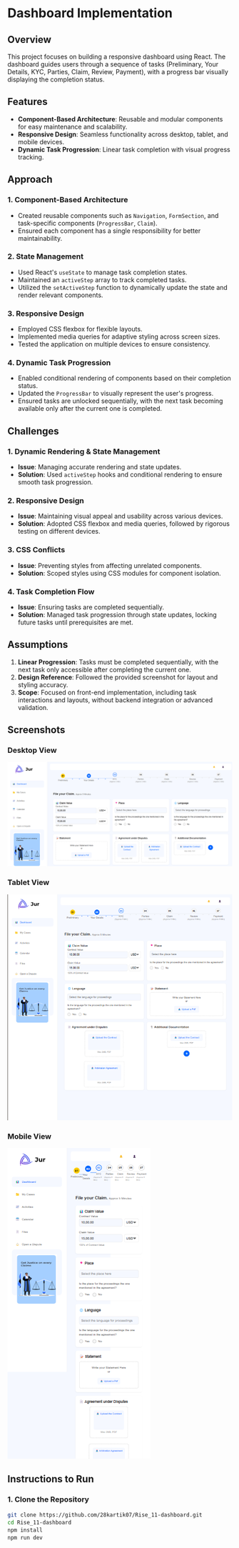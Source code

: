 # Dashboard Implementation

## Overview
This project focuses on building a responsive dashboard using React. The dashboard guides users through a sequence of tasks (Preliminary, Your Details, KYC, Parties, Claim, Review, Payment), with a progress bar visually displaying the completion status.

## Features
- **Component-Based Architecture**: Reusable and modular components for easy maintenance and scalability.
- **Responsive Design**: Seamless functionality across desktop, tablet, and mobile devices.
- **Dynamic Task Progression**: Linear task completion with visual progress tracking.

## Approach

### 1. Component-Based Architecture
- Created reusable components such as `Navigation`, `FormSection`, and task-specific components (`ProgressBar`, `Claim`).
- Ensured each component has a single responsibility for better maintainability.

### 2. State Management
- Used React's `useState` to manage task completion states.
- Maintained an `activeStep` array to track completed tasks.
- Utilized the `setActiveStep` function to dynamically update the state and render relevant components.

### 3. Responsive Design
- Employed CSS flexbox for flexible layouts.
- Implemented media queries for adaptive styling across screen sizes.
- Tested the application on multiple devices to ensure consistency.

### 4. Dynamic Task Progression
- Enabled conditional rendering of components based on their completion status.
- Updated the `ProgressBar` to visually represent the user's progress.
- Ensured tasks are unlocked sequentially, with the next task becoming available only after the current one is completed.

## Challenges

### 1. Dynamic Rendering & State Management
- **Issue**: Managing accurate rendering and state updates.
- **Solution**: Used `activeStep` hooks and conditional rendering to ensure smooth task progression.

### 2. Responsive Design
- **Issue**: Maintaining visual appeal and usability across various devices.
- **Solution**: Adopted CSS flexbox and media queries, followed by rigorous testing on different devices.

### 3. CSS Conflicts
- **Issue**: Preventing styles from affecting unrelated components.
- **Solution**: Scoped styles using CSS modules for component isolation.

### 4. Task Completion Flow
- **Issue**: Ensuring tasks are completed sequentially.
- **Solution**: Managed task progression through state updates, locking future tasks until prerequisites are met.

## Assumptions
1. **Linear Progression**: Tasks must be completed sequentially, with the next task only accessible after completing the current one.
2. **Design Reference**: Followed the provided screenshot for layout and styling accuracy.
3. **Scope**: Focused on front-end implementation, including task interactions and layouts, without backend integration or advanced validation.

## Screenshots

### Desktop View
![Desktop View](screenshots/desktop.png)

### Tablet View
![Tablet View](screenshots/tablet.png)

### Mobile View
![Mobile View](screenshots/mobile.png)

## Instructions to Run

### 1. Clone the Repository
```bash
git clone https://github.com/28kartik07/Rise_11-dashboard.git
cd Rise_11-dashboard
npm install
npm run dev